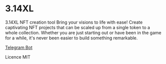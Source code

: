 # 3.14XL

3.14XL NFT creation tool
Bring your visions to life with ease! Create captivating NFT projects that can be scaled up from a single token to a whole collection. Whether you are just starting out or have been in the game for a while, it's never been easier to build something remarkable.

[Telegram Bot](https://t.me/pixelObertonbot)

Licence
MIT
